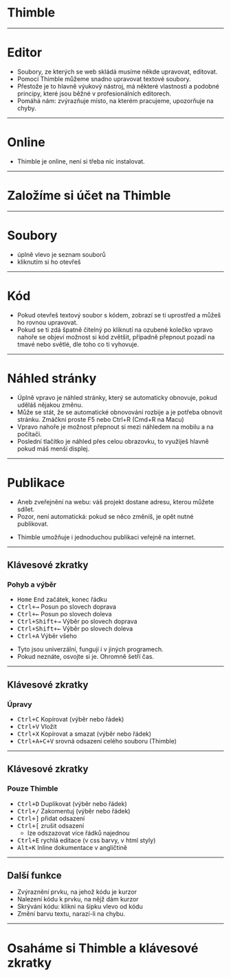 <!-- .slide: data-state="c-slide-inter" -->

# Thimble

---

# Editor

>>>
* Soubory, ze kterých se web skládá musíme někde upravovat, editovat.
* Pomocí Thimble můžeme snadno upravovat textové soubory.
* Přestože je to hlavně výukový nástroj, má některé vlastnosti a podobné principy, které jsou běžné v profesionálních editorech.
* Pomáhá nám: zvýrazňuje místo, na kterém pracujeme, upozorňuje na chyby.

---

# Online

>>>
* Thimble je online, není si třeba nic instalovat.

---

<!-- .slide: data-state="c-slide-task" -->

# Založíme si účet na Thimble

---

# Soubory

>>>
* úplně vlevo je seznam souborů
* kliknutím si ho otevřeš

---

# Kód

>>>
* Pokud otevřeš textový soubor s kódem, zobrazí se ti uprostřed a můžeš ho rovnou upravovat.
* Pokud se ti zdá špatně čitelný po kliknutí na ozubené kolečko vpravo nahoře se objeví možnost si kód zvětšit, případně přepnout pozadí na tmavé nebo světlé, dle toho co ti vyhovuje.

---

# Náhled stránky

>>>
* Úplně vpravo je náhled stránky, který se automaticky obnovuje, pokud uděláš nějakou změnu.
* Může se stát, že se automatické obnovování rozbije a je potřeba obnovit stránku. Zmáčkni proste F5 nebo Ctrl+R (Cmd+R na Macu)
* Vpravo nahoře je možnost přepnout si mezi náhledem na mobilu a na počítači.
* Poslední tlačítko je náhled přes celou obrazovku, to využiješ hlavně pokud máš menší displej.

---

# Publikace

* Aneb zveřejnění na webu: váš projekt dostane adresu, kterou můžete sdílet.
* Pozor, není automatická: pokud se něco změníš, je opět nutné publikovat.

>>>
* Thimble umožňuje i jednoduchou publikaci veřejně na internet.

---

## Klávesové zkratky

### Pohyb a výběr
* <kbd>Home</kbd> <kbd>End</kbd> začátek, konec řádku
* <kbd class="nichtvergissmeinnicht">Ctrl+→</kbd> Posun po slovech doprava
* <kbd class="nichtvergissmeinnicht">Ctrl+←</kbd> Posun po slovech doleva
* <kbd>Ctrl+Shift+→</kbd> Výběr po slovech doprava
* <kbd>Ctrl+Shift+←</kbd> Výběr po slovech doleva
* <kbd class="nichtvergissmeinnicht">Ctrl+A</kbd> Výběr všeho

>>>
* Tyto jsou univerzální, fungují i v jiných programech.
* Pokud neznáte, osvojte si je. Ohromně šetří čas.

---

## Klávesové zkratky

### Úpravy
* <kbd>Ctrl+C</kbd> Kopírovat (výběr nebo řádek)
* <kbd>Ctrl+V</kbd> Vložit
* <kbd>Ctrl+X</kbd> Kopírovat a smazat (výběr nebo řádek)
* <kbd>Ctrl+A+C+V</kbd> srovná odsazení celého souboru (Thimble)

---

## Klávesové zkratky

### Pouze Thimble
* <kbd class="nichtvergissmeinnicht">Ctrl+D</kbd> Duplikovat (výběr nebo řádek)
* <kbd class="nichtvergissmeinnicht">Ctrl+/</kbd> Zakomentuj (výběr nebo řádek)
* <kbd class="nichtvergissmeinnicht">Ctrl+]</kbd> přidat odsazení
* <kbd class="nichtvergissmeinnicht">Ctrl+[</kbd> zrušit odsazení
	* lze odszazovat více řádků najednou
* <kbd class="nichtvergissmeinnicht">Ctrl+E</kbd> rychlá editace (v css barvy, v html styly)
* <kbd class="nichtvergissmeinnicht">Alt+K</kbd> Inline dokumentace v angličtině

---

## Další funkce

* Zvýraznění prvku, na jehož kódu je kurzor
* Nalezení kódu k prvku, na nějž dám kurzor
* Skrývání kódu: klikni na šipku vlevo od kódu
* Změní barvu textu, narazí-li na chybu.

---

<!-- .slide: data-state="c-slide-task" -->

# Osaháme si Thimble a klávesové zkratky
